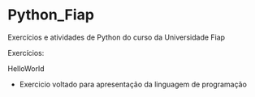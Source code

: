 # Python_Fiap
Exercícios e atividades de Python do curso da Universidade Fiap

Exercícios:

HelloWorld

- Exercicio voltado para apresentação da linguagem de programação

